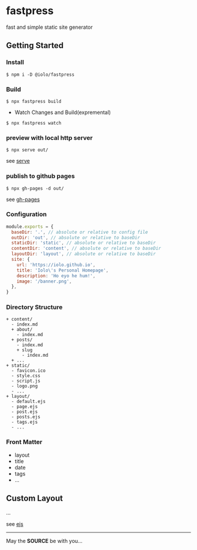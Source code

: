 # fastpress

fast and simple static site generator

## Getting Started

### Install

```console
$ npm i -D @iolo/fastpress
```

### Build

```console
$ npx fastpress build
```

* Watch Changes and Build(expremental)
 
```console
$ npx fastpress watch
```

### preview with local http server

```console
$ npx serve out/
```

see [serve](https://github.com/vercel/serve)

### publish to github pages

```console
$ npx gh-pages -d out/
```

see [gh-pages](https://github.com/tschaub/gh-pages)

### Configuration

```js
module.exports = {
  baseDir: '.', // absolute or relative to config file
  outDir: 'out', // absolute or relative to baseDir
  staticDir: 'static', // absolute or relative to baseDir
  contentDir: 'content', // absolute or relative to baseDir
  layoutDir: 'layout', // absolute or relative to baseDir
  site: {
    url: 'https://iolo.github.io',
    title: 'Iolo\'s Personal Homepage',
    description: 'Ho eyo he hum!',
    image: '/banner.png',
  },
}
```


### Directory Structure

```
+ content/
  - index.md
  + about/
    - index.md
  + posts/
    - index.md
    + slug
      - index.md
  + ...
+ static/
  - favicon.ico
  - style.css
  - script.js
  - logo.png
  - ... 
+ layout/
  - default.ejs
  - page.ejs
  - post.ejs
  - posts.ejs
  - tags.ejs
  - ...
```

### Front Matter

- layout
- title
- date
- tags
- ...

## Custom Layout

...

see [ejs](https://ejs.co/)

---
May the **SOURCE** be with you...
